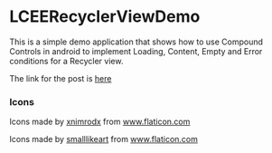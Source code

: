 # LCEERecyclerViewDemo

This is a simple demo application that shows how to use Compound Controls in android to implement Loading, Content, Empty and Error conditions for a Recycler view.

The link for the post is [here](https://medium.com/@susuthapa19961227/recycler-view-with-empty-view-loading-view-and-error-view-1266c34c1504)

### Icons 
Icons made by <a href="https://www.flaticon.com/authors/xnimrodx" title="xnimrodx">xnimrodx</a> from <a href="https://www.flaticon.com/" title="Flaticon"> www.flaticon.com</a>

Icons made by <a href="https://www.flaticon.com/authors/smalllikeart" title="smalllikeart">smalllikeart</a> from <a href="https://www.flaticon.com/" title="Flaticon"> www.flaticon.com</a>
